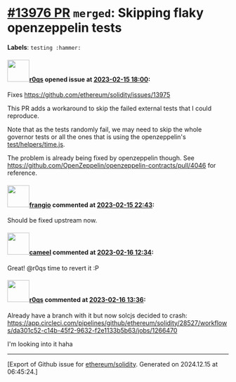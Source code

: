 # [\#13976 PR](https://github.com/ethereum/solidity/pull/13976) `merged`: Skipping flaky openzeppelin tests
**Labels**: `testing :hammer:`


#### <img src="https://avatars.githubusercontent.com/u/457348?u=e02c93e6d98c1154952140a8d5af50d9d5ca59c9&v=4" width="50">[r0qs](https://github.com/r0qs) opened issue at [2023-02-15 18:00](https://github.com/ethereum/solidity/pull/13976):

Fixes https://github.com/ethereum/solidity/issues/13975

This PR adds a workaround to skip the failed external tests that I could reproduce.

Note that as the tests randomly fail, we may need to skip the whole governor tests or all the ones that is using the openzeppelin's [test/helpers/time.js](https://github.com/OpenZeppelin/openzeppelin-contracts/blob/master/test/helpers/time.js).

The problem is already being fixed by openzeppelin though. See https://github.com/OpenZeppelin/openzeppelin-contracts/pull/4046 for reference.

#### <img src="https://avatars.githubusercontent.com/u/481465?v=4" width="50">[frangio](https://github.com/frangio) commented at [2023-02-15 22:43](https://github.com/ethereum/solidity/pull/13976#issuecomment-1432171735):

Should be fixed upstream now.

#### <img src="https://avatars.githubusercontent.com/u/137030?v=4" width="50">[cameel](https://github.com/cameel) commented at [2023-02-16 12:34](https://github.com/ethereum/solidity/pull/13976#issuecomment-1433020325):

Great! @r0qs time to revert it :P

#### <img src="https://avatars.githubusercontent.com/u/457348?u=e02c93e6d98c1154952140a8d5af50d9d5ca59c9&v=4" width="50">[r0qs](https://github.com/r0qs) commented at [2023-02-16 13:36](https://github.com/ethereum/solidity/pull/13976#issuecomment-1433099860):

Already have a branch with it but now solcjs decided to crash: https://app.circleci.com/pipelines/github/ethereum/solidity/28527/workflows/da301c52-c14b-45f2-9632-f2e1133b5b63/jobs/1266470

I'm looking into it haha


-------------------------------------------------------------------------------



[Export of Github issue for [ethereum/solidity](https://github.com/ethereum/solidity). Generated on 2024.12.15 at 06:45:24.]
